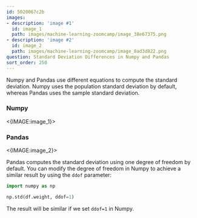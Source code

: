 ```yaml
---
id: 5020067c2b
images:
- description: 'image #1'
  id: image_1
  path: images/machine-learning-zoomcamp/image_38e67375.png
- description: 'image #2'
  id: image_2
  path: images/machine-learning-zoomcamp/image_8ad3d822.png
question: Standard Deviation Differences in Numpy and Pandas
sort_order: 250
---
```


Numpy and Pandas use different equations to compute the standard deviation. Numpy uses the population standard deviation by default, whereas Pandas uses the sample standard deviation.

### Numpy

<{IMAGE:image_1}>

### Pandas

<{IMAGE:image_2}>

Pandas computes the standard deviation using one degree of freedom by default. You can modify the degree of freedom in Numpy to achieve a similar result by using the `ddof` parameter:

```python
import numpy as np

np.std(df.weight, ddof=1)
```

The result will be similar if we set `ddof=1` in Numpy.